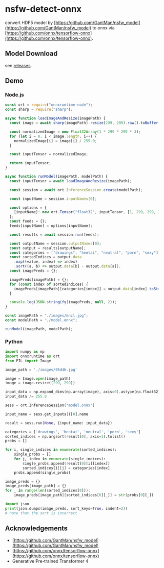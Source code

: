 # nsfw-detect-onnx

convert HDF5 model by [https://github.com/GantMan/nsfw_model](https://github.com/GantMan/nsfw_model) to onnx via [https://github.com/onnx/tensorflow-onnx](https://github.com/onnx/tensorflow-onnx).

## Model Download

see [releases](https://github.com/iola1999/nsfw-detect-onnx/releases).

## Demo

### Node.js

```js
const ort = require("onnxruntime-node");
const sharp = require("sharp");

async function loadImageAndResize(imagePath) {
  const image = await sharp(imagePath).resize(299, 299).raw().toBuffer();

  const normalizedImage = new Float32Array(1 * 299 * 299 * 3);
  for (let i = 0; i < image.length; i++) {
    normalizedImage[i] = image[i] / 255.0;
  }

  const inputTensor = normalizedImage;

  return inputTensor;
}

async function runModel(imagePath, modelPath) {
  const inputTensor = await loadImageAndResize(imagePath);

  const session = await ort.InferenceSession.create(modelPath);

  const inputName = session.inputNames[0];

  const options = {
    [inputName]: new ort.Tensor("float32", inputTensor, [1, 299, 299, 3]),
  };
  const feeds = {};
  feeds[inputName] = options[inputName];

  const results = await session.run(feeds);

  const outputName = session.outputNames[0];
  const output = results[outputName];
  const categories = ["drawings", "hentai", "neutral", "porn", "sexy"];
  const sortedIndices = output.data
    .map((value, index) => index)
    .sort((a, b) => output.data[b] - output.data[a]);
  const imagePreds = {};

  imagePreds[imagePath] = {};
  for (const index of sortedIndices) {
    imagePreds[imagePath][categories[index]] = output.data[index].toString();
  }

  console.log(JSON.stringify(imagePreds, null, 2));
}

const imagePath = "./images/mnzl.jpg";
const modelPath = "./model.onnx";

runModel(imagePath, modelPath);
```

### Python

```py
import numpy as np
import onnxruntime as ort
from PIL import Image

image_path = './images/95d4h.jpg'

image = Image.open(image_path)
image = image.resize((299, 299))

input_data = np.expand_dims(np.array(image), axis=0).astype(np.float32)
input_data /= 255.0

sess = ort.InferenceSession("model.onnx")

input_name = sess.get_inputs()[0].name

result = sess.run(None, {input_name: input_data})

categories = ['drawings', 'hentai', 'neutral', 'porn', 'sexy']
sorted_indices = np.argsort(result[0], axis=1).tolist()
probs = []

for i, single_indices in enumerate(sorted_indices):
    single_probs = []
    for j, index in enumerate(single_indices):
        single_probs.append(result[0][i][index])
        sorted_indices[i][j] = categories[index]
    probs.append(single_probs)

image_preds = {}
image_preds[image_path] = {}
for _ in range(len(sorted_indices[0])):
    image_preds[image_path][sorted_indices[0][_]] = str(probs[0][_])

import json
print(json.dumps(image_preds, sort_keys=True, indent=2))
# note that the sort is incorrect
```

## Acknowledgements

+ [https://github.com/GantMan/nsfw_model](https://github.com/GantMan/nsfw_model)
+ [https://github.com/onnx/tensorflow-onnx](https://github.com/onnx/tensorflow-onnx)
+ Generative Pre-trained Transformer 4
